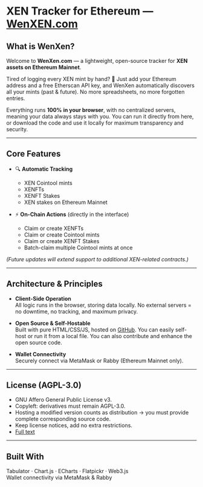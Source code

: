 # XEN Tracker for Ethereum — [WenXEN.com](https://wenxen.com)

## What is WenXen?

Welcome to **WenXen.com** — a lightweight, open-source tracker for **XEN assets on Ethereum Mainnet**.

Tired of logging every XEN mint by hand? 🥱 Just add your Ethereum address and a free Etherscan API key, and WenXen automatically discovers all your mints (past & future). No more spreadsheets, no more forgotten entries.

Everything runs **100% in your browser**, with no centralized servers, meaning your data always stays with you. You can run it directly from here, or download the code and use it locally for maximum transparency and security.

---

## Core Features

- 🔍 **Automatic Tracking**
    - XEN Cointool mints
    - XENFTs
    - XENFT Stakes
    - XEN stakes on Ethereum Mainnet

- ⚡ **On-Chain Actions** (directly in the interface)
    - Claim or create XENFTs
    - Claim or create Cointool mints
    - Claim or create XENFT Stakes
    - Batch-claim multiple Cointool mints at once

*(Future updates will extend support to additional XEN-related contracts.)*

---

## Architecture & Principles

- **Client-Side Operation**  
  All logic runs in the browser, storing data locally. No external servers = no downtime, no tracking, and maximum privacy.

- **Open Source & Self-Hostable**  
  Built with pure HTML/CSS/JS, hosted on [GitHub](https://github.com/JozefJarosciak/wenxen.com). You can easily self-host or run it from a local file. You can also contribute and enhance the open source code.

- **Wallet Connectivity**  
  Securely connect via MetaMask or Rabby (Ethereum Mainnet only).

---

## License (AGPL-3.0)

- GNU Affero General Public License v3.
- Copyleft: derivatives must remain AGPL-3.0.
- Hosting a modified version counts as distribution → you must provide complete corresponding source code.
- Keep license notices, add no extra restrictions.
- [Full text](https://www.gnu.org/licenses/agpl-3.0.html)

---

## Built With

Tabulator · Chart.js · ECharts · Flatpickr · Web3.js  
Wallet connectivity via MetaMask & Rabby  
